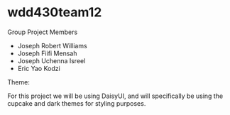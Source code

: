 # wdd430team12

Group Project Members
 - Joseph Robert Williams
 - Joseph Fiifi Mensah
 - Joseph Uchenna Isreel
 - Eric Yao Kodzi


Theme:

For this project we will be using DaisyUI, and will specifically be using the cupcake and dark themes for styling purposes.
